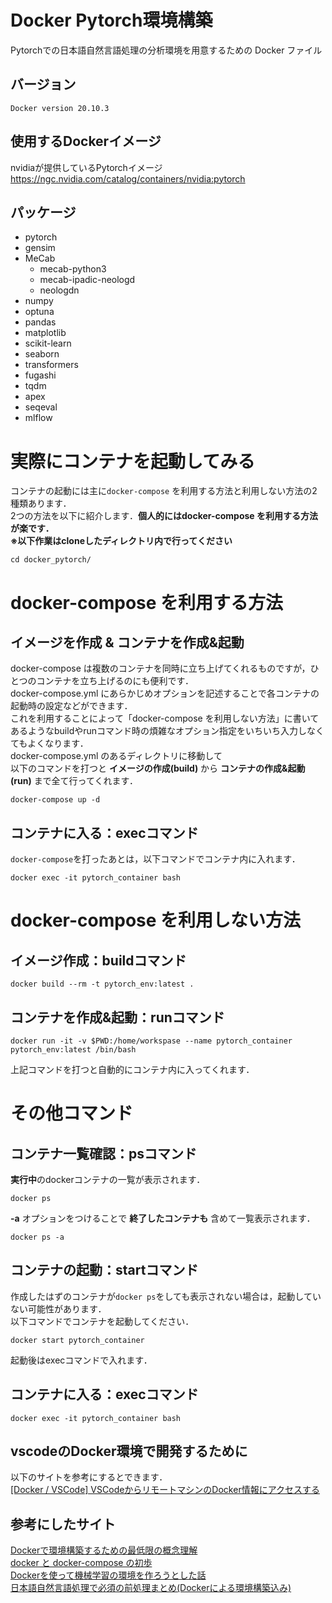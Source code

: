 # Docker Pytorch環境構築
Pytorchでの日本語自然言語処理の分析環境を用意するための Docker ファイル

## バージョン
```
Docker version 20.10.3
```
## 使用するDockerイメージ
nvidiaが提供しているPytorchイメージ
https://ngc.nvidia.com/catalog/containers/nvidia:pytorch

## パッケージ
- pytorch
- gensim
- MeCab
  -  mecab-python3
  -  mecab-ipadic-neologd
  -  neologdn
- numpy
- optuna
- pandas
- matplotlib
- scikit-learn
- seaborn
- transformers
- fugashi
- tqdm
- apex
- seqeval
- mlflow

# 実際にコンテナを起動してみる
コンテナの起動には主に`docker-compose` を利用する方法と利用しない方法の2種類あります．  
2つの方法を以下に紹介します．**個人的にはdocker-compose を利用する方法が楽です．**  
**※以下作業はcloneしたディレクトリ内で行ってください**
```
cd docker_pytorch/
```

# docker-compose を利用する方法
## イメージを作成 & コンテナを作成&起動
docker-compose は複数のコンテナを同時に立ち上げてくれるものですが，ひとつのコンテナを立ち上げるのにも便利です．  
docker-compose.yml にあらかじめオプションを記述することで各コンテナの起動時の設定などができます．  
これを利用することによって「docker-compose を利用しない方法」に書いてあるようなbuildやrunコマンド時の煩雑なオプション指定をいちいち入力しなくてもよくなります．  
docker-compose.yml のあるディレクトリに移動して  
以下のコマンドを打つと **イメージの作成(build)** から **コンテナの作成&起動(run)** まで全て行ってくれます．
```
docker-compose up -d
```

## コンテナに入る：execコマンド
`docker-compose`を打ったあとは，以下コマンドでコンテナ内に入れます．  
```
docker exec -it pytorch_container bash
```

# docker-compose を利用しない方法
## イメージ作成：buildコマンド
```
docker build --rm -t pytorch_env:latest .
```
## コンテナを作成&起動：runコマンド
```
docker run -it -v $PWD:/home/workspase --name pytorch_container pytorch_env:latest /bin/bash
```
上記コマンドを打つと自動的にコンテナ内に入ってくれます．  


# その他コマンド
## コンテナ一覧確認：psコマンド
**実行中**のdockerコンテナの一覧が表示されます．
```
docker ps
```
 **-a**  オプションをつけることで **終了したコンテナも** 含めて一覧表示されます．
```
docker ps -a
```

## コンテナの起動：startコマンド
作成したはずのコンテナが`docker ps`をしても表示されない場合は，起動していない可能性があります．  
以下コマンドでコンテナを起動してください．
```
docker start pytorch_container
```
起動後はexecコマンドで入れます．

## コンテナに入る：execコマンド
```
docker exec -it pytorch_container bash
```

## vscodeのDocker環境で開発するために
以下のサイトを参考にするとできます．  
[[Docker / VSCode] VSCodeからリモートマシンのDocker情報にアクセスする](https://qiita.com/siruku6/items/11a9196c395ba4797aec)

## 参考にしたサイト
[Dockerで環境構築するための最低限の概念理解](https://qiita.com/minato-naka/items/e9cd026747693759800c)  
[docker と docker-compose の初歩](https://qiita.com/hiyuzawa/items/81490020568417d85e86)  
[Dockerを使って機械学習の環境を作ろうとした話](https://qiita.com/penpenta/items/3b7a0f1e27bbab56a95f)  
[日本語自然言語処理で必須の前処理まとめ(Dockerによる環境構築込み)](https://qiita.com/Keyskey/items/9f5f6c414e0f89a4f931)  



